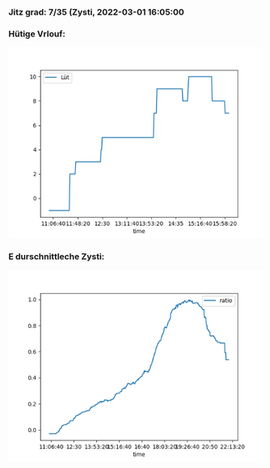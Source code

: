 ### Jitz grad: 7/35 (Zysti, 2022-03-01 16:05:00

### Hütige Vrlouf:
![Graph](Today.png)

### E durschnittleche Zysti:
![Graph](Zysti.png)